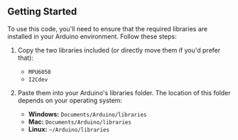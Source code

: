 ## Getting Started

To use this code, you'll need to ensure that the required libraries are installed in your Arduino environment. Follow these steps:

1. Copy the two libraries included (or directly move them if you'd prefer that):
    - `MPU6050`
    - `I2Cdev`

2. Paste them into your Arduino's libraries folder. The location of this folder depends on your operating system:
    - **Windows:** `Documents/Arduino/libraries`
    - **Mac:** `Documents/Arduino/libraries`
    - **Linux:** `~/Arduino/libraries`